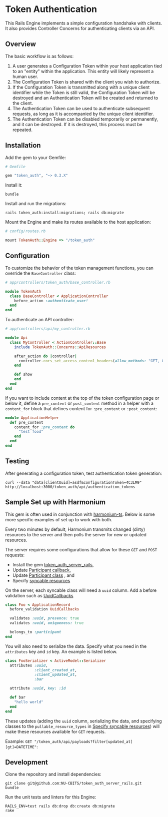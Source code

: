 # Token Authentication

This Rails Engine implements a simple configuration handshake with clients. It
also provides Controller Concerns for authenticating clients via an API.

## Overview

The basic workflow is as follows:

1. A user generates a Configuration Token within your host application tied to
   an "entity" within the application. This entity will likely represent a human
   user.
1. The Configuration Token is shared with the client you wish to authorize.
1. If the Configuration Token is transmitted along with a unique client
   identifier while the Token is still valid, the Configuration Token will be
   destroyed and an Authentication Token will be created and returned to the
   client.
1. The Authentication Token can be used to authenticate subsequent requests, as
   long as it is accompanied by the unique client identifier.
1. The Authentication Token can be disabled temporarily or permanently, and it
   can be destroyed. If it is destroyed, this process must be repeated.

## Installation

Add the gem to your Gemfile:

```ruby
# Gemfile

gem "token_auth", "~> 0.3.X"
```

Install it:

```
bundle
```

Install and run the migrations:

```
rails token_auth:install:migrations; rails db:migrate
```

Mount the Engine and make its routes available to the host application:

```ruby
# config/routes.rb

mount TokenAuth::Engine => "/token_auth"
```

## Configuration

To customize the behavior of the token management functions, you can override
the `BaseController` class:

```ruby
# app/controllers/token_auth/base_controller.rb

module TokenAuth
  class BaseController < ApplicationController
    before_action :authenticate_user!
  end
end
```

To authenticate an API controller:

```ruby
# app/controllers/api/my_controller.rb

module Api
  class MyController < ActionController::Base
    include TokenAuth::Concerns::ApiResources

    after_action do |controller|
      controller.cors_set_access_control_headers(allow_methods: "GET, OPTIONS")
    end

    def show
    end
  end
end
```

If you want to include content at the top of the token configuration
page or below it, define a `pre_content` or `post_content` method in a helper
with a `content_for` block that defines content for `:pre_content` or
`:post_content`:

```ruby
module ApplicationHelper
  def pre_content
    content_for :pre_content do
      "test food"
    end
  end
end
```

## Testing

After generating a configuration token, test authentication token generation:

```
curl --data "data[clientUuid]=asdf&configurationToken=4C3LM9" http://localhost:3000/token_auth/api/authentication_tokens
```

## Sample Set up with Harmonium

This gem is often used in conjunction with
[harmonium-ts](https://github.com/NU-CBITS/harmonium-ts/). Below is some more
specific examples of set up to work with both.

Every two minutes by default, Harmonium transmits changed (dirty) resources to
the server and then polls the server for new or updated resources.

The server requires some configurations that allow for these `GET` and `POST` requests:

* Install the gem [token_auth_server_rails](https://github.com/NU-CBITS/token_auth_server_rails),
* Update [Participant callback](./examples/harmonium_configurations/participant_callbacks.rb),
* Update [Participant class](./examples/harmonium_configurations/participant.rb)
  , and
* Specify [syncable resources](./examples/harmonium_configurations/syncable_resources.rb)

On the server, each syncable class will need a `uuid` column. Add a before
validation such as [UuidCallbacks](./examples/harmonium_configurations/uuid_callbacks.rb)

```ruby
class Foo < ApplicationRecord
  before_validation UuidCallbacks

  validates :uuid, presence: true
  validates :uuid, uniqueness: true

  belongs_to :participant
end
```

You will also need to serialize the data. Specify what you need in the
`attributes` key and `id` key. An example is listed below.

```ruby
class FooSerializer < ActiveModel::Serializer
  attributes :uuid,
             :client_created_at,
             :client_updated_at,
             :bar

  attribute :uuid, key: :id

  def bar
    "hello world"
  end
end
```

These updates (adding the `uuid` column, serializing the data, and specifying
classes to the `pullable_resource_types` in
[Specify syncable resources](./examples/server_configurations/syncable_resources.rb))
will make these resources available for `GET` requests.

Example: `GET "/token_auth/api/payloads?filter[updated_at][gt]=DATETIME"`:

## Development

Clone the repository and install dependencies:

```
git clone git@github.com:NU-CBITS/token_auth_server_rails.git
bundle
```

Run the unit tests and linters for this Engine:

```
RAILS_ENV=test rails db:drop db:create db:migrate
rake
```
